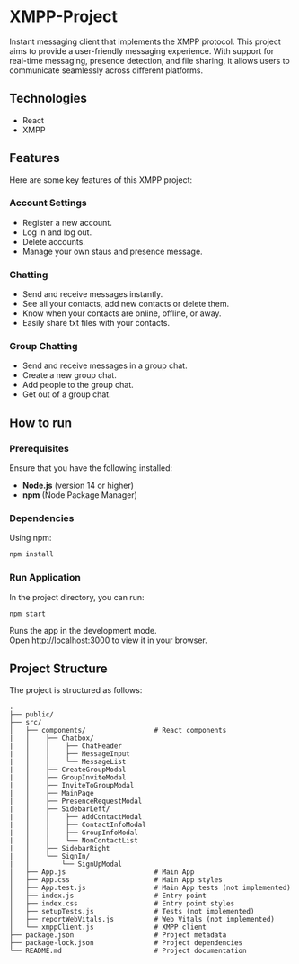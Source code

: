 # XMPP-Project
Instant messaging client that implements the XMPP protocol. This project aims to provide a user-friendly messaging experience. With support for real-time messaging, presence detection, and file sharing, it allows users to communicate seamlessly across different platforms.


## Technologies
- React
- XMPP


## Features
Here are some key features of this XMPP project:

### Account Settings
- Register a new account.
- Log in and log out.
- Delete accounts.
- Manage your own staus and presence message.

### Chatting
- Send and receive messages instantly.
- See all your contacts, add new contacts or delete them.
- Know when your contacts are online, offline, or away.
- Easily share txt files with your contacts.

### Group Chatting
- Send and receive messages in a group chat.
- Create a new group chat.
- Add people to the group chat.
- Get out of a group chat.


## How to run

### Prerequisites
Ensure that you have the following installed:
- **Node.js** (version 14 or higher)
- **npm** (Node Package Manager)

### Dependencies
Using npm:

```bash
npm install
```

### Run Application
In the project directory, you can run:

```bash
npm start
```
Runs the app in the development mode.\
Open [http://localhost:3000](http://localhost:3000) to view it in your browser.


## Project Structure
The project is structured as follows:

```plaintext
.
├── public/
├── src/
│   ├── components/                 # React components
|   │    ├── Chatbox/
|   │    │    ├── ChatHeader
|   │    │    ├── MessageInput
|   │    │    └── MessageList
|   │    ├── CreateGroupModal
|   │    ├── GroupInviteModal
|   │    ├── InviteToGroupModal
|   │    ├── MainPage
|   │    ├── PresenceRequestModal
|   │    ├── SidebarLeft/
|   │    │    ├── AddContactModal
|   │    │    ├── ContactInfoModal
|   │    │    ├── GroupInfoModal
|   │    │    └── NonContactList
|   │    ├── SidebarRight
|   │    └── SignIn/
|   │        └── SignUpModal
│   ├── App.js                      # Main App
│   ├── App.css                     # Main App styles
│   ├── App.test.js                 # Main App tests (not implemented)
│   ├── index.js                    # Entry point
│   ├── index.css                   # Entry point styles
│   ├── setupTests.js               # Tests (not implemented)
│   ├── reportWebVitals.js          # Web Vitals (not implemented)
│   └── xmppClient.js               # XMPP client
├── package.json                    # Project metadata
├── package-lock.json               # Project dependencies
└── README.md                       # Project documentation
```